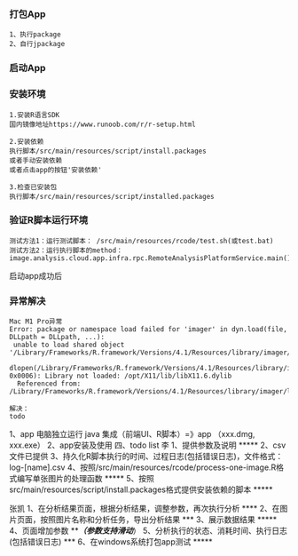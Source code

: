 ### 打包App
```text
1、执行package
2、自行jpackage
```


### 启动App

### 安装环境
```text
1.安装R语言SDK
国内镜像地址https://www.runoob.com/r/r-setup.html

2.安装依赖
执行脚本/src/main/resources/script/install.packages
或者手动安装依赖
或者点击app的按钮'安装依赖'

3.检查已安装包
执行脚本/src/main/resources/script/installed.packages
```

### 验证R脚本运行环境

```text
测试方法1：运行测试脚本： /src/main/resources/rcode/test.sh(或test.bat)
测试方法2：运行执行脚本的method：image.analysis.cloud.app.infra.rpc.RemoteAnalysisPlatformService.main()
```



启动app成功后


### 异常解决

```text
Mac M1 Pro异常
Error: package or namespace load failed for 'imager' in dyn.load(file, DLLpath = DLLpath, ...):
 unable to load shared object '/Library/Frameworks/R.framework/Versions/4.1/Resources/library/imager/libs/imager.so':
  dlopen(/Library/Frameworks/R.framework/Versions/4.1/Resources/library/imager/libs/imager.so, 0x0006): Library not loaded: /opt/X11/lib/libX11.6.dylib
  Referenced from: /Library/Frameworks/R.framework/Versions/4.1/Resources/library/imager/libs/imager.so
  
解决：
todo
```


1、app 电脑独立运行
java 集成（前端UI、R脚本）=》app （xxx.dmg, xxx.exe）
2、app安装及使用
四、todo list
李
1、提供参数及说明 *****
2、csv文件已提供
3、持久化R脚本执行的时间、过程日志(包括错误日志)，文件格式：log-[name].csv
4、按照/src/main/resources/rcode/process-one-image.R格式编写单张图片的处理函数 *****
5、按照src/main/resources/script/install.packages格式提供安装依赖的脚本 *****

张凯
1、在分析结果页面，根据分析结果，调整参数，再次执行分析 ****
2、在图片页面，按照图片名称和分析任务，导出分析结果 ***
3、展示数据结果 *****
4、页面增加参数 *****（参数支持滑动***）
5、分析执行的状态、消耗时间、执行日志(包括错误日志) ***
6、在windows系统打包app测试 *****
